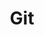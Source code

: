 ---
layout: list
type: category
title: Git
slug: Git
sidebar: true
order: 2
description: >
  Git category
---
